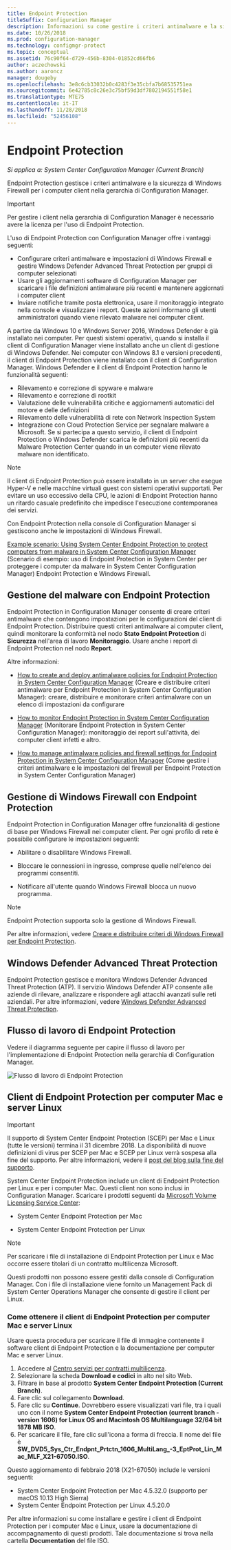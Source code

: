 ```yaml
---
title: Endpoint Protection
titleSuffix: Configuration Manager
description: Informazioni su come gestire i criteri antimalware e la sicurezza di Windows Firewall per i client.
ms.date: 10/26/2018
ms.prod: configuration-manager
ms.technology: configmgr-protect
ms.topic: conceptual
ms.assetid: 76c90f64-d729-456b-8304-01852cd66fb6
author: aczechowski
ms.author: aaroncz
manager: dougeby
ms.openlocfilehash: 3e8c6cb33032b0c4283f3e35cbfa7b68535751ea
ms.sourcegitcommit: 6e42785c8c26e3c75bf59d3df7802194551f58e1
ms.translationtype: MTE75
ms.contentlocale: it-IT
ms.lasthandoff: 11/28/2018
ms.locfileid: "52456108"
---
```

# <a name="endpoint-protection"></a>Endpoint Protection

*Si applica a: System Center Configuration Manager (Current Branch)*

Endpoint Protection gestisce i criteri antimalware e la sicurezza di Windows Firewall per i computer client nella gerarchia di Configuration Manager.  

> [!IMPORTANT]  
>  Per gestire i client nella gerarchia di Configuration Manager è necessario avere la licenza per l'uso di Endpoint Protection.  

 L'uso di Endpoint Protection con Configuration Manager offre i vantaggi seguenti:  

-   Configurare criteri antimalware e impostazioni di Windows Firewall e gestire Windows Defender Advanced Threat Protection per gruppi di computer selezionati  
-   Usare gli aggiornamenti software di Configuration Manager per scaricare i file definizioni antimalware più recenti e mantenere aggiornati i computer client  
-   Inviare notifiche tramite posta elettronica, usare il monitoraggio integrato nella console e visualizzare i report. Queste azioni informano gli utenti amministratori quando viene rilevato malware nei computer client.  

A partire da Windows 10 e Windows Server 2016, Windows Defender è già installato nei computer. Per questi sistemi operativi, quando si installa il client di Configuration Manager viene installato anche un client di gestione di Windows Defender. Nei computer con Windows 8.1 e versioni precedenti, il client di Endpoint Protection viene installato con il client di Configuration Manager. Windows Defender e il client di Endpoint Protection hanno le funzionalità seguenti:  

-   Rilevamento e correzione di spyware e malware  
-   Rilevamento e correzione di rootkit  
-   Valutazione delle vulnerabilità critiche e aggiornamenti automatici del motore e delle definizioni  
-   Rilevamento delle vulnerabilità di rete con Network Inspection System  
-   Integrazione con Cloud Protection Service per segnalare malware a Microsoft. Se si partecipa a questo servizio, il client di Endpoint Protection o Windows Defender scarica le definizioni più recenti da Malware Protection Center quando in un computer viene rilevato malware non identificato.  

> [!NOTE]  
>  Il client di Endpoint Protection può essere installato in un server che esegue Hyper-V e nelle macchine virtuali guest con sistemi operativi supportati. Per evitare un uso eccessivo della CPU, le azioni di Endpoint Protection hanno un ritardo casuale predefinito che impedisce l'esecuzione contemporanea dei servizi.  

 Con Endpoint Protection nella console di Configuration Manager si gestiscono anche le impostazioni di Windows Firewall.  

 [Example scenario: Using System Center Endpoint Protection to protect computers from malware in System Center Configuration Manager](scenarios-endpoint-protection.md) (Scenario di esempio: uso di Endpoint Protection in System Center per proteggere i computer da malware in System Center Configuration Manager) Endpoint Protection e Windows Firewall.  


## <a name="managing-malware-with-endpoint-protection"></a>Gestione del malware con Endpoint Protection  
 Endpoint Protection in Configuration Manager consente di creare criteri antimalware che contengono impostazioni per le configurazioni del client di Endpoint Protection. Distribuire questi criteri antimalware ai computer client, quindi monitorare la conformità nel nodo **Stato Endpoint Protection** di **Sicurezza** nell'area di lavoro **Monitoraggio**. Usare anche i report di Endpoint Protection nel nodo **Report**.  

 Altre informazioni:  

-   [How to create and deploy antimalware policies for Endpoint Protection in System Center Configuration Manager](endpoint-antimalware-policies.md) (Creare e distribuire criteri antimalware per Endpoint Protection in System Center Configuration Manager): creare, distribuire e monitorare criteri antimalware con un elenco di impostazioni da configurare  

-   [How to monitor Endpoint Protection in System Center Configuration Manager](monitor-endpoint-protection.md) (Monitorare Endpoint Protection in System Center Configuration Manager): monitoraggio dei report sull'attività, dei computer client infetti e altro.  

-   [How to manage antimalware policies and firewall settings for Endpoint Protection in System Center Configuration Manager](endpoint-antimalware-firewall.md) (Come gestire i criteri antimalware e le impostazioni del firewall per Endpoint Protection in System Center Configuration Manager)  


## <a name="managing-windows-firewall-with-endpoint-protection"></a>Gestione di Windows Firewall con Endpoint Protection  
 Endpoint Protection in Configuration Manager offre funzionalità di gestione di base per Windows Firewall nei computer client. Per ogni profilo di rete è possibile configurare le impostazioni seguenti:  

-   Abilitare o disabilitare Windows Firewall.  

-   Bloccare le connessioni in ingresso, comprese quelle nell'elenco dei programmi consentiti.  

-   Notificare all'utente quando Windows Firewall blocca un nuovo programma.  

> [!NOTE]  
>  Endpoint Protection supporta solo la gestione di Windows Firewall.  


 Per altre informazioni, vedere [Creare e distribuire criteri di Windows Firewall per Endpoint Protection](create-windows-firewall-policies.md).  


## <a name="windows-defender-advanced-threat-protection"></a>Windows Defender Advanced Threat Protection

Endpoint Protection gestisce e monitora Windows Defender Advanced Threat Protection (ATP). Il servizio Windows Defender ATP consente alle aziende di rilevare, analizzare e rispondere agli attacchi avanzati sulle reti aziendali. Per altre informazioni, vedere [Windows Defender Advanced Threat Protection](windows-defender-advanced-threat-protection.md).

## <a name="endpoint-protection-workflow"></a>Flusso di lavoro di Endpoint Protection  
 Vedere il diagramma seguente per capire il flusso di lavoro per l'implementazione di Endpoint Protection nella gerarchia di Configuration Manager.  

 ![Flusso di lavoro di Endpoint Protection](../media/Endpoint-Protection-Workflow.gif)  



## <a name="endpoint-protection-client-for-mac-computers-and-linux-servers"></a>Client di Endpoint Protection per computer Mac e server Linux  

> [!Important]  
> Il supporto di System Center Endpoint Protection (SCEP) per Mac e Linux (tutte le versioni) termina il 31 dicembre 2018. La disponibilità di nuove definizioni di virus per SCEP per Mac e SCEP per Linux verrà sospesa alla fine del supporto. Per altre informazioni, vedere il [post del blog sulla fine del supporto](https://go.microsoft.com/fwlink/?linkid=870182).  

 System Center Endpoint Protection include un client di Endpoint Protection per Linux e per i computer Mac. Questi client non sono inclusi in Configuration Manager. Scaricare i prodotti seguenti da [Microsoft Volume Licensing Service Center](https://www.microsoft.com/licensing/servicecenter/default.aspx):  

-   System Center Endpoint Protection per Mac  

-   System Center Endpoint Protection per Linux  


> [!Note]  
>  Per scaricare i file di installazione di Endpoint Protection per Linux e Mac occorre essere titolari di un contratto multilicenza Microsoft.  

 Questi prodotti non possono essere gestiti dalla console di Configuration Manager. Con i file di installazione viene fornito un Management Pack di System Center Operations Manager che consente di gestire il client per Linux.  

### <a name="how-to-get-the-endpoint-protection-client-for-mac-computers-and-linux-servers"></a>Come ottenere il client di Endpoint Protection per computer Mac e server Linux

Usare questa procedura per scaricare il file di immagine contenente il software client di Endpoint Protection e la documentazione per computer Mac e server Linux.
1. Accedere al [Centro servizi per contratti multilicenza](https://www.microsoft.com/licensing/servicecenter/default.aspx).
2. Selezionare la scheda  **Download e codici** in alto nel sito Web.
3. Filtrare in base al prodotto **System Center Endpoint Protection (Current Branch)**.
4. Fare clic sul collegamento **Download**.
5. Fare clic su **Continue**. Dovrebbero essere visualizzati vari file, tra i quali uno con il nome **System Center Endpoint Protection (current branch - version 1606) for Linux OS and Macintosh OS Multilanguage   32/64 bit   1878 MB ISO**.
6. Per scaricare il file, fare clic sull'icona a forma di freccia. Il nome del file è **SW_DVD5_Sys_Ctr_Endpnt_Prtctn_1606_MultiLang_-3_EptProt_Lin_Mac_MLF_X21-67050.ISO**.

Questo aggiornamento di febbraio 2018 (X21-67050) include le versioni seguenti:

- System Center Endpoint Protection per Mac 4.5.32.0 (supporto per macOS 10.13 High Sierra)
- System Center Endpoint Protection per Linux 4.5.20.0 

 Per altre informazioni su come installare e gestire i client di Endpoint Protection per i computer Mac e Linux, usare la documentazione di accompagnamento di questi prodotti. Tale documentazione si trova nella cartella **Documentation** del file ISO.
